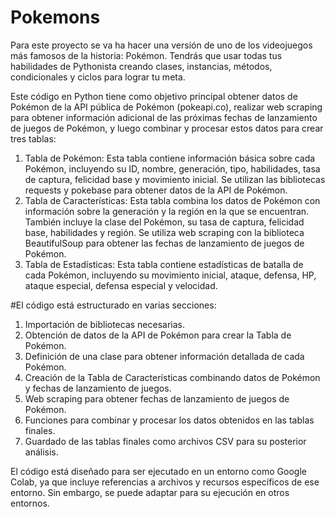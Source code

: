 # Pokemons
Para este proyecto se va ha hacer una versión de uno de los videojuegos más famosos de la historia: Pokémon. Tendrás que usar todas tus habilidades de Pythonista creando clases, instancias, métodos, condicionales y ciclos para lograr tu meta.

Este código en Python tiene como objetivo principal obtener datos de Pokémon de la API pública de Pokémon (pokeapi.co), realizar web scraping para obtener información adicional de las próximas fechas de lanzamiento de juegos de Pokémon, y luego combinar y procesar estos datos para crear tres tablas:

1. Tabla de Pokémon: Esta tabla contiene información básica sobre cada Pokémon, incluyendo su ID, nombre, generación, tipo, habilidades, tasa de captura, felicidad base y movimiento inicial. Se utilizan las bibliotecas requests y pokebase para obtener datos de la API de Pokémon.
2. Tabla de Características: Esta tabla combina los datos de Pokémon con información sobre la generación y la región en la que se encuentran. También incluye la clase del Pokémon, su tasa de captura, felicidad base, habilidades y región. Se utiliza web scraping con la biblioteca BeautifulSoup para obtener las fechas de lanzamiento de juegos de Pokémon.
3. Tabla de Estadísticas: Esta tabla contiene estadísticas de batalla de cada Pokémon, incluyendo su movimiento inicial, ataque, defensa, HP, ataque especial, defensa especial y velocidad.

#El código está estructurado en varias secciones:

1. Importación de bibliotecas necesarias.
2. Obtención de datos de la API de Pokémon para crear la Tabla de Pokémon.
3. Definición de una clase para obtener información detallada de cada Pokémon.
4. Creación de la Tabla de Características combinando datos de Pokémon y fechas de lanzamiento de juegos.
5. Web scraping para obtener fechas de lanzamiento de juegos de Pokémon.
6. Funciones para combinar y procesar los datos obtenidos en las tablas finales.
7. Guardado de las tablas finales como archivos CSV para su posterior análisis.
   
El código está diseñado para ser ejecutado en un entorno como Google Colab, ya que incluye referencias a archivos y recursos específicos de ese entorno. Sin embargo, se puede adaptar para su ejecución en otros entornos.
